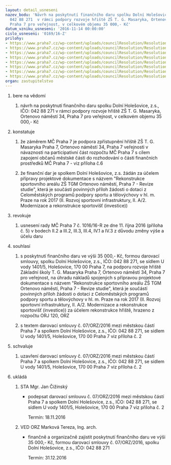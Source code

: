 ```yaml
---
layout: detail_usneseni
nazev_bodu: 'Návrh na poskytnutí finančního daru spolku Dolní Holešovice, z.s., IČO:
  042 88 271  v rámci podpory rozvoje hřiště ZŠ T. G. Masaryka, Ortenovo náměstí 34,
  Praha 7 pro veřejnost, v celkovém objemu 35 000,- Kč'
datum_vzniku_usneseni: '2016-11-14 00:00:00'
cislo_usneseni: '0169/16-Z'
prilohy:
- https://www.praha7.cz/wp-content/uploads/councilResolution/Resolutions/27483/export/P1duvod~133309.doc
- https://www.praha7.cz/wp-content/uploads/councilResolution/Resolutions/27483/export/P2darovacismlouva~133308.doc
- https://www.praha7.cz/wp-content/uploads/councilResolution/Resolutions/27483/export/zadost~133307.pdf
- https://www.praha7.cz/wp-content/uploads/councilResolution/Resolutions/27483/export/vypis907898~133306.pdf
- https://www.praha7.cz/wp-content/uploads/councilResolution/Resolutions/27483/export/00_usnschv~133305.pdf
- https://www.praha7.cz/wp-content/uploads/councilResolution/Resolutions/27483/export/Vysledkyanketyparticipativnirozpocet~133304.pdf
- https://www.praha7.cz/wp-content/uploads/councilResolution/Resolutions/27483/export/usneseni1123~133303.pdf
- https://www.praha7.cz/wp-content/uploads/councilResolution/Resolutions/27483/export/export~301485.pdf
organ: zastupitelstvo
---
```

<ol class="urzList_view" id="urzList">
<li class="urzClass1" id=""><span name="1">bere na vědomí</span> 
<ol id="" class="urzOlClass">
<li class="urzClass2" style="TEXT-ALIGN: left" id=""><span><p>návrh na poskytnutí finančního daru spolku Dolní Holešovice, z.s., IČO: 042 88 271 v rámci podpory rozvoje hřiště ZŠ T. G. Masaryka, Ortenovo náměstí 34, Praha 7 pro veřejnost, v celkovém objemu 35 000,- Kč</p></span></li></ol></li>


<li class="urzClass1" id=""><span name="6">konstatuje</span> 
<ol id="" class="urzOlClass">
<li class="urzClass2" style="TEXT-ALIGN: left" id=""><span><p>že záměrem MČ Praha 7 je podpora zpřístupnění hřiště ZŠ T. G. Masaryka Praha 7, Ortenovo náměstí 34, Praha 7 veřejnosti v návaznosti na participativní část rozpočtu MČ Praha 7 s cílem zapojení občanů městské části do rozhodování o části finančních prostředků MČ Praha 7 - viz příloha č.6<br></p></span></li><li style="text-align: left;" id="" class="urzClass2"><span><p>že finanční dar je spolkem Dolní Holešovice, z.s. žádán za účelem přípravy projektové dokumentace s názvem "Rekonstrukce sportovního areálu ZŠ TGM Ortenovo náměstí, Praha 7 - Revize studie", která je součástí povinných příloh žádosti o dotaci z Celoměstských programů podpory sportu a tělovýchovy v hl. m. Praze na rok 2017 (II. Rozvoj sportovní infrastruktury, II. A/2. Modernizace a rekonstrukce sportovišť (investice))<br></p></span></li>
</ol></li><li id="" class="urzClass1"><span name="21">revokuje</span><ol class="urzOlClass"><li style="text-align: left;" id="" class="urzClass2"><span><p>usnesení rady MČ Praha 7 č. 1016/16-R ze dne 11. října 2016 (příloha č. 5) v bodech II.2 a III.2, III.3, III.4, IV.1 a IV.3 z důvodu změny výše a účelu daru</p></span></li></ol></li><li id="" class="urzClass1"><span name="26">souhlasí</span><ol class="urzOlClass"><li style="text-align: left;" id="" class="urzClass2"><span><p>s poskytnutí finančního daru ve výši 35 000,- Kč, formou darovací smlouvy, spolku Dolní Holešovice, z.s., IČO: 042 88 271, se sídlem U vody 1401/5, Holešovice, 170 00 Praha 7, na podporu rozvoje hřiště Základní školy T. G. Masaryka Praha 7, Ortenovo náměstí 34, Praha 7 pro veřejnost, na úhradu nákladů spojených s přípravou projektové dokumentace s názvem "Rekonstrukce sportovního areálu ZŠ TGM Ortenovo náměstí, Praha 7 - Revize studie", která je součástí povinných příloh žádosti o dotaci z Celoměstských programů podpory sportu a tělovýchovy v hl. m. Praze na rok 2017 (II. Rozvoj sportovní infrastruktury, II. A/2. Modernizace a rekonstrukce sportovišť (investice)) za účelem rekonstrukce hřiště, hrazeno z rozpočtu ORJ 120, ORZ</p></span></li><li style="text-align: left;" id="" class="urzClass2"><span><p>s textem darovací smlouvy č. 07/ORZ/2016 mezi městskou částí Praha 7 a spolkem Dolní Holešovice, z.s., IČO: 042 88 271, se sídlem U vody 1401/5, Holešovice, 170 00 Praha 7 viz příloha č. 2<br></p></span></li></ol></li><li class="urzClass1" id=""><span name="24">schvaluje</span> 
<ol id="" class="urzOlClass">
<li style="text-align: left;" id="" class="urzClass2"><span><p>uzavření darovací smlouvy č.&nbsp;07/ORZ/2016 mezi městskou částí Praha 7 a spolkem Dolní Holešovice, z.s., IČO: 042 88 271, se sídlem U vody 1401/5, Holešovice, 170 00 Praha 7 viz příloha č. 2<br></p></span></li></ol></li><li class="urzClass1" id="urzUkoly"><span name="1">ukládá</span><ol class="urzOlClass"><li class="urzClass2"><span><p>STA Mgr. Jan Čižinský</p></span><ul class="urzUlClass"><li class="urzClass3"><span><p>podepsat darovací smlouvu č. 07/ORZ/2016 mezi městskou částí Praha 7 a spolkem Dolní Holešovice, z.s., IČO: 042 88 271, se sídlem U vody 1401/5, Holešovice, 170 00 Praha 7 viz příloha č. 2</p></span><span class="urzUkolTermin">  Termín:&nbsp;18.11.2016</span></li></ul></li><li class="urzClass2"><span><p>VED ORZ Marková Tereza, Ing. arch.</p></span><ul class="urzUlClass"><li class="urzClass3"><span><p>finančně a organizačně zajistit poskytnutí finančního daru ve výši 35 000,- Kč, formou darovací smlouvy č. 07/ORZ/2016, spolku Dolní Holešovice, z.s., IČO: 042 88 271</p></span><span class="urzUkolTermin">  Termín:&nbsp;31.12.2016</span></li></ul></li></ol></li></ol>